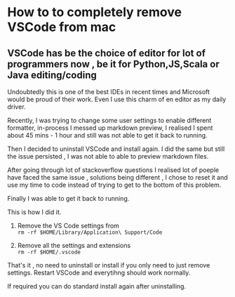 # How to to completely remove VSCode from mac

## VSCode has be the choice of editor for lot of programmers now , be it for Python,JS,Scala or Java editing/coding

Undoubtedly this is one of the best IDEs in recent times and Microsoft would be proud of their work. Even I use this charm of en editor as my daily driver.

Recently, I was trying to change some user settings to enable different formatter, in-process I messed up markdown preview, I realised I spent about 45 mins - 1 hour and still was not able to get it back to running.

Then I decided to uninstall VSCode and install again. I did the same but still the issue persisted , I was not able to able to preview markdown files.

After going through lot of stackoverflow questions I realised lot of poeple have faced the same issue , solutions being different , I chose to reset it and use my time to code instead of trying to get to the bottom of this problem.

Finally I was able to get it back to running.

This is how I did it.

1. Remove the VS Code settings from<br>
  `rm -rf $HOME/Library/Application\ Support/Code`

2. Remove all the settings and extensions<br>
  `rm -rf $HOME/.vscode`

That's it , no need to uninstall or install if you only need to just remove settings. Restart VSCode and everytihng should work normally.

If required you can do standard install again after uninstalling.
